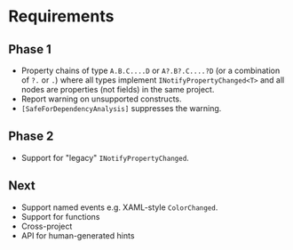 # Requirements

## Phase 1

* Property chains of type `A.B.C....D` or `A?.B?.C....?D` (or a combination of `?.` or `.`) where all types implement `INotifyPropertyChanged<T>` and all nodes are properties (not fields) in the same project.
* Report warning on unsupported constructs.
* `[SafeForDependencyAnalysis]` suppresses the warning.

## Phase 2

* Support for "legacy" `INotifyPropertyChanged`.

## Next

* Support named events e.g. XAML-style `ColorChanged`.
* Support for functions
* Cross-project
* API for human-generated hints